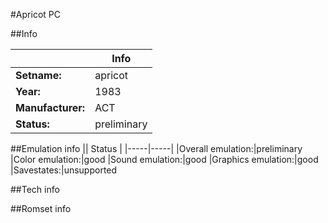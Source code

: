 #Apricot PC

##Info

||Info|
|-----|-----|
|**Setname:**|apricot
|**Year:**|1983
|**Manufacturer:**|ACT
|**Status:**|preliminary

##Emulation info
|| Status |
|-----|-----|
|Overall emulation:|preliminary
|Color emulation:|good
|Sound emulation:|good
|Graphics emulation:|good
|Savestates:|unsupported

##Tech info

##Romset info

<!--- START OF EDITED COMMENT DO NOT TOUCH TEXT ABOVE-->
